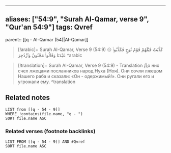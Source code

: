 
---
aliases: ["54:9", "Surah Al-Qamar, verse 9", "Qur'an 54:9"]
tags: Qvref
---

parent:: [[q - Al-Qamar (54)|Al-Qamar]]

> [!arabic]+ Surah Al-Qamar, Verse 9 (54:9)
> <span class="quran-arabic">۞ كَذَّبَتْ قَبْلَهُمْ قَوْمُ نُوحٍ فَكَذَّبُوا۟ عَبْدَنَا وَقَالُوا۟ مَجْنُونٌ وَٱزْدُجِرَ</span>
^arabic

> [!translation]+ Surah Al-Qamar, Verse 9 (54:9) - Translation
> До них счел лжецами посланников народ Нуха (Ноя). Они сочли лжецом Нашего раба и сказали: «Он - одержимый!». Они ругали его и угрожали ему.
^translation



## Related notes
```dataview
LIST from [[q - 54 - 9]]
WHERE !contains(file.name, "q - ")
SORT file.name ASC
```

### Related verses (footnote backlinks)
```dataview
LIST FROM [[q - 54 - 9]] AND #Qvref
SORT file.name ASC
```

